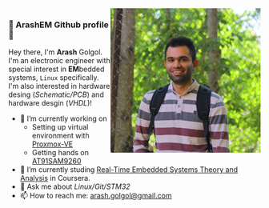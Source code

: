 <img width="300px" align="right" src="pic/980726.JPG">

### 👋 ArashEM Github profile 👋
Hey there, I'm **Arash** Golgol. I'm an electronic engineer with special interest in **EM**bedded systems, `Linux` specifically.   
I'm also interested in hardware desing (_Schematic/PCB_) and hardware desgin (_VHDL_)!

- 🔭 I’m currently working on 
  - Setting up virtual environment with [Proxmox-VE](https://www.proxmox.com/en/)
  - Getting hands on [AT91SAM9260](https://www.microchip.com/en-us/product/AT91SAM9260)
- 🌱 I’m currently studing [Real-Time Embedded Systems Theory and Analysis](https://www.coursera.org/learn/real-time-embedded-theory-analysis?specialization=real-time-embedded-systems) in Coursera. 
- 💬 Ask me about _Linux/Git/STM32_
- 📫 How to reach me: arash.golgol@gmail.com
